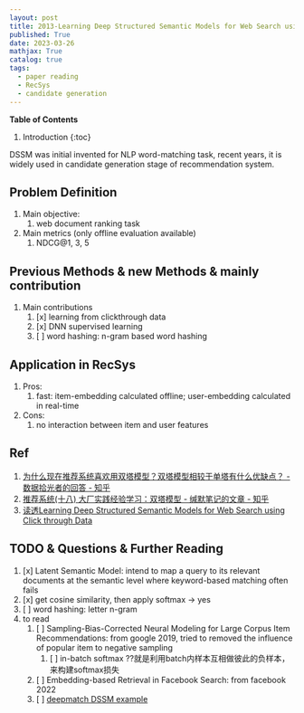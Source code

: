 ```yaml
---
layout: post
title: 2013-Learning Deep Structured Semantic Models for Web Search using Clickthrough Data
published: True
date: 2023-03-26
mathjax: True
catalog: true
tags:
  - paper reading
  - RecSys
  - candidate generation
---
```


**Table of Contents**
1. Introduction
{:toc}

DSSM was initial invented for NLP word-matching task, recent years, it is widely used in candidate generation stage of recommendation system.



## Problem Definition

1. Main objective:
    1. web document ranking task
2. Main metrics (only offline evaluation available)
    1. NDCG@1, 3, 5

## Previous Methods & new Methods & mainly contribution


1. Main contributions
    1. [x] learning from clickthrough data
    2. [x] DNN supervised learning
    2. [ ] word hashing: n-gram based word hashing
    

## Application in RecSys

1. Pros: 
    1. fast: item-embedding calculated offline; user-embedding calculated in real-time
2. Cons:
    1. no interaction between item and user features

## Ref 

1. [为什么现在推荐系统喜欢用双塔模型？双塔模型相较于单塔有什么优缺点？ - 数据拾光者的回答 - 知乎](https://www.zhihu.com/question/390201026/answer/1633392847)
2. [推荐系统(十八) 大厂实践经验学习：双塔模型 - 缄默笔记的文章 - 知乎](https://zhuanlan.zhihu.com/p/495737522)
3. [读透Learning Deep Structured Semantic Models for Web Search using Click through Data](https://zhuanlan.zhihu.com/p/363658235)


## TODO & Questions & Further Reading

1. [x] Latent Semantic Model: intend to map a query to its relevant documents at the semantic level where keyword-based matching often fails
2. [x] get cosine similarity, then apply softmax -> yes
3. [ ] word hashing: letter n-gram
4. to read
    1. [ ] Sampling-Bias-Corrected Neural Modeling for Large Corpus Item Recommendations: from google 2019, tried to removed the influence of popular item to negative sampling
        1. [ ] in-batch softmax ??就是利用batch内样本互相做彼此的负样本，来构建softmax损失
    2. [ ] Embedding-based Retrieval in Facebook Search: from facebook 2022
    3. [ ] [deepmatch DSSM example](https://t.zsxq.com/0cuPUvjUl)


